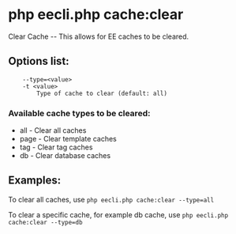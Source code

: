# php eecli.php cache:clear

Clear Cache -- This allows for EE caches to be cleared.

## Options list:

```
    --type=<value>
    -t <value>
        Type of cache to clear (default: all)

```

### Available cache types to be cleared:

 - all - Clear all caches
 - page - Clear template caches
 - tag - Clear tag caches
 - db - Clear database caches

## Examples:

To clear all caches, use `php eecli.php cache:clear --type=all`

To clear a specific cache, for example db cache, use `php eecli.php cache:clear --type=db`
